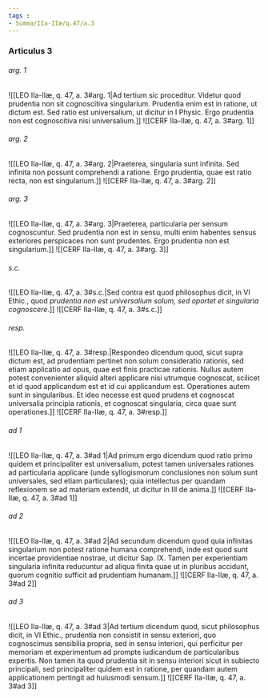 ```yaml
---
tags : 
- Summa/IIa-IIæ/q.47/a.3
---
```


### Articulus 3

###### arg. 1
![[LEO IIa-IIæ, q. 47, a. 3#arg. 1|Ad tertium sic proceditur. Videtur quod prudentia non sit cognoscitiva singularium. Prudentia enim est in ratione, ut dictum est. Sed ratio est universalium, ut dicitur in I Physic. Ergo prudentia non est cognoscitiva nisi universalium.]]
![[CERF IIa-IIæ, q. 47, a. 3#arg. 1]]

###### arg. 2
![[LEO IIa-IIæ, q. 47, a. 3#arg. 2|Praeterea, singularia sunt infinita. Sed infinita non possunt comprehendi a ratione. Ergo prudentia, quae est ratio recta, non est singularium.]]
![[CERF IIa-IIæ, q. 47, a. 3#arg. 2]]

###### arg. 3
![[LEO IIa-IIæ, q. 47, a. 3#arg. 3|Praeterea, particularia per sensum cognoscuntur. Sed prudentia non est in sensu, multi enim habentes sensus exteriores perspicaces non sunt prudentes. Ergo prudentia non est singularium.]]
![[CERF IIa-IIæ, q. 47, a. 3#arg. 3]]

###### s.c.
![[LEO IIa-IIæ, q. 47, a. 3#s.c.|Sed contra est quod philosophus dicit, in VI Ethic., quod *prudentia non est universalium solum, sed oportet et singularia cognoscere*.]]
![[CERF IIa-IIæ, q. 47, a. 3#s.c.]]

###### resp.
![[LEO IIa-IIæ, q. 47, a. 3#resp.|Respondeo dicendum quod, sicut supra dictum est, ad prudentiam pertinet non solum consideratio rationis, sed etiam applicatio ad opus, quae est finis practicae rationis. Nullus autem potest convenienter aliquid alteri applicare nisi utrumque cognoscat, scilicet et id quod applicandum est et id cui applicandum est. Operationes autem sunt in singularibus. Et ideo necesse est quod prudens et cognoscat universalia principia rationis, et cognoscat singularia, circa quae sunt operationes.]]
![[CERF IIa-IIæ, q. 47, a. 3#resp.]]

###### ad 1
![[LEO IIa-IIæ, q. 47, a. 3#ad 1|Ad primum ergo dicendum quod ratio primo quidem et principaliter est universalium, potest tamen universales rationes ad particularia applicare (unde syllogismorum conclusiones non solum sunt universales, sed etiam particulares); quia intellectus per quandam reflexionem se ad materiam extendit, ut dicitur in III de anima.]]
![[CERF IIa-IIæ, q. 47, a. 3#ad 1]]

###### ad 2
![[LEO IIa-IIæ, q. 47, a. 3#ad 2|Ad secundum dicendum quod quia infinitas singularium non potest ratione humana comprehendi, inde est quod sunt incertae providentiae nostrae, ut dicitur Sap. IX. Tamen per experientiam singularia infinita reducuntur ad aliqua finita quae ut in pluribus accidunt, quorum cognitio sufficit ad prudentiam humanam.]]
![[CERF IIa-IIæ, q. 47, a. 3#ad 2]]

###### ad 3
![[LEO IIa-IIæ, q. 47, a. 3#ad 3|Ad tertium dicendum quod, sicut philosophus dicit, in VI Ethic., prudentia non consistit in sensu exteriori, quo cognoscimus sensibilia propria, sed in sensu interiori, qui perficitur per memoriam et experimentum ad prompte iudicandum de particularibus expertis. Non tamen ita quod prudentia sit in sensu interiori sicut in subiecto principali, sed principaliter quidem est in ratione, per quandam autem applicationem pertingit ad huiusmodi sensum.]]
![[CERF IIa-IIæ, q. 47, a. 3#ad 3]]

